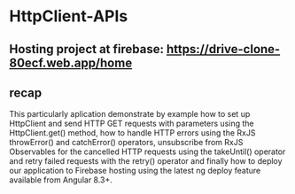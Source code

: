 # HttpClient-APIs
## Hosting project at firebase: https://drive-clone-80ecf.web.app/home

## recap
This particularly aplication demonstrate by example how to set up HttpClient and send HTTP GET requests with parameters using the HttpClient.get() method, how to handle HTTP errors using the RxJS throwError() and catchError() operators, unsubscribe from RxJS Observables for the cancelled HTTP requests using the takeUntil() operator and retry failed requests with the retry() operator and finally how to deploy our application to Firebase hosting using the latest ng deploy feature available from Angular 8.3+.
